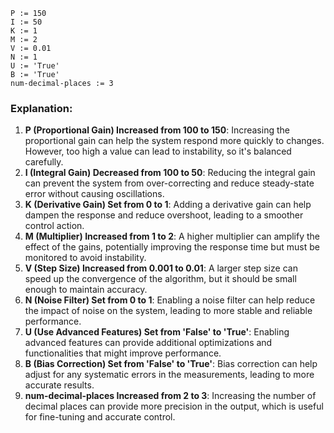 ```plaintext
P := 150
I := 50
K := 1
M := 2
V := 0.01
N := 1
U := 'True'
B := 'True'
num-decimal-places := 3
```

### Explanation:
1. **P (Proportional Gain) Increased from 100 to 150**: Increasing the proportional gain can help the system respond more quickly to changes. However, too high a value can lead to instability, so it's balanced carefully.
2. **I (Integral Gain) Decreased from 100 to 50**: Reducing the integral gain can prevent the system from over-correcting and reduce steady-state error without causing oscillations.
3. **K (Derivative Gain) Set from 0 to 1**: Adding a derivative gain can help dampen the response and reduce overshoot, leading to a smoother control action.
4. **M (Multiplier) Increased from 1 to 2**: A higher multiplier can amplify the effect of the gains, potentially improving the response time but must be monitored to avoid instability.
5. **V (Step Size) Increased from 0.001 to 0.01**: A larger step size can speed up the convergence of the algorithm, but it should be small enough to maintain accuracy.
6. **N (Noise Filter) Set from 0 to 1**: Enabling a noise filter can help reduce the impact of noise on the system, leading to more stable and reliable performance.
7. **U (Use Advanced Features) Set from 'False' to 'True'**: Enabling advanced features can provide additional optimizations and functionalities that might improve performance.
8. **B (Bias Correction) Set from 'False' to 'True'**: Bias correction can help adjust for any systematic errors in the measurements, leading to more accurate results.
9. **num-decimal-places Increased from 2 to 3**: Increasing the number of decimal places can provide more precision in the output, which is useful for fine-tuning and accurate control.